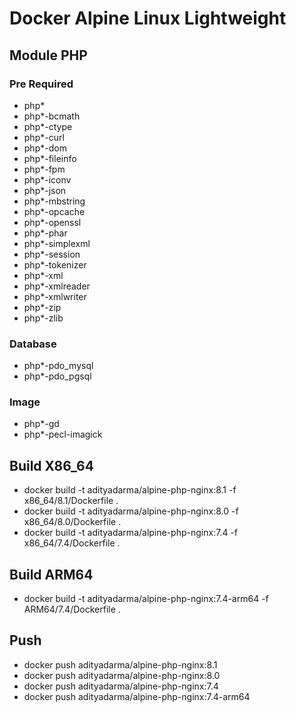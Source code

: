 # Docker Alpine Linux Lightweight

## Module PHP
### Pre Required
- php*
- php*-bcmath
- php*-ctype
- php*-curl
- php*-dom
- php*-fileinfo
- php*-fpm
- php*-iconv
- php*-json
- php*-mbstring
- php*-opcache
- php*-openssl
- php*-phar
- php*-simplexml
- php*-session
- php*-tokenizer
- php*-xml
- php*-xmlreader
- php*-xmlwriter
- php*-zip
- php*-zlib

### Database
- php*-pdo_mysql
- php*-pdo_pgsql

### Image
- php*-gd
- php*-pecl-imagick

## Build X86_64
- docker build -t adityadarma/alpine-php-nginx:8.1 -f x86_64/8.1/Dockerfile .
- docker build -t adityadarma/alpine-php-nginx:8.0 -f x86_64/8.0/Dockerfile .
- docker build -t adityadarma/alpine-php-nginx:7.4 -f x86_64/7.4/Dockerfile .

## Build ARM64
- docker build -t adityadarma/alpine-php-nginx:7.4-arm64 -f ARM64/7.4/Dockerfile .

## Push
- docker push adityadarma/alpine-php-nginx:8.1
- docker push adityadarma/alpine-php-nginx:8.0
- docker push adityadarma/alpine-php-nginx:7.4
- docker push adityadarma/alpine-php-nginx:7.4-arm64